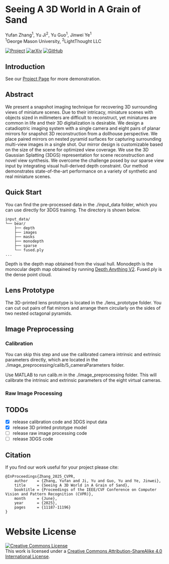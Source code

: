 # Seeing A 3D World in A Grain of Sand

Yufan Zhang<sup>1</sup>, Yu Ji<sup>2</sup>, Yu Guo<sup>1</sup>, Jinwei Ye<sup>1</sup>
<br>
<sup>1</sup>George Mason University, <sup>2</sup>LightThought LLC
<br>

[![Project](https://img.shields.io/badge/Project%20Page-Website-blue)](https://miniature-3dgs.github.io)
[![arXiv](https://img.shields.io/badge/arXiv-Paper-red)](https://arxiv.org/pdf/2503.00260)
[![GitHub](https://img.shields.io/badge/GitHub-Code-black)](https://github.com/YufanZhang82/miniGS)

## Introduction

See our [Project Page](https://miniature-3dgs.github.io) for more demonstration. 

## Abstract
We present a snapshot imaging technique for recovering 3D surrounding views of miniature scenes. Due to their intricacy, miniature scenes with objects sized in millimeters are difficult to reconstruct, yet miniatures are common in life and their 3D digitalization is desirable. We design a catadioptric imaging system with a single camera and eight pairs of planar mirrors for snapshot 3D reconstruction from a dollhouse perspective. We place paired mirrors on nested pyramid surfaces for capturing surrounding multi-view images in a single shot. Our mirror design is customizable based on the size of the scene for optimized view coverage. We use the 3D Gaussian Splatting (3DGS) representation for scene reconstruction and novel view synthesis. We overcome the challenge posed by our sparse view input by integrating visual hull-derived depth constraint. Our method demonstrates state-of-the-art performance on a variety of synthetic and real miniature scenes.

## Quick Start

You can find the pre-processed data in the ./input_data folder, which you can use directly for 3DGS training.
The directory is shown below.

```
input_data/
└── bear/
    ├── depth
    ├── images
    ├── masks
    ├── monodepth
    ├── sparse
    └── fused.ply
...
```
Depth is the depth map obtained from the visual hull.
Monodepth is the monocular depth map obtained by running [Depth Anything V2](https://github.com/DepthAnything/Depth-Anything-V2).
Fused.ply is the dense point cloud.

## Lens Prototype

The 3D-printed lens prototype is located in the ./lens_prototype folder. You can cut out pairs of flat mirrors and arrange them circularly on the sides of two nested octagonal pyramids.

## Image Preprocessing

### Calibration

You can skip this step and use the calibrated camera intrinsic and extrinsic parameters directly, which are located in the ./image_preprocessing/calib/5_cameraParameters folder.

Use MATLAB to run calib.m in the ./image_preprocessing folder. This will calibrate the intrinsic and extrinsic parameters of the eight virtual cameras.

### Raw Image Processing


## TODOs

- [x] release calibration code and 3DGS input data
- [x] release 3D printed prototype model
- [ ] release raw image processing code
- [ ] release 3DGS code
 
## Citation
If you find our work useful for your project please cite:
```
@InProceedings{Zhang_2025_CVPR,
    author    = {Zhang, Yufan and Ji, Yu and Guo, Yu and Ye, Jinwei},
    title     = {Seeing A 3D World in A Grain of Sand},
    booktitle = {Proceedings of the IEEE/CVF Conference on Computer Vision and Pattern Recognition (CVPR)},
    month     = {June},
    year      = {2025},
    pages     = {11187-11196}
}
```

# Website License
<a rel="license" href="http://creativecommons.org/licenses/by-sa/4.0/"><img alt="Creative Commons License" style="border-width:0" src="https://i.creativecommons.org/l/by-sa/4.0/88x31.png" /></a><br />This work is licensed under a <a rel="license" href="http://creativecommons.org/licenses/by-sa/4.0/">Creative Commons Attribution-ShareAlike 4.0 International License</a>.
